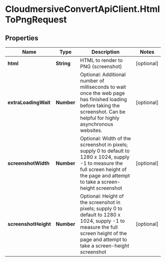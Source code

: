 # CloudmersiveConvertApiClient.HtmlToPngRequest

## Properties
Name | Type | Description | Notes
------------ | ------------- | ------------- | -------------
**html** | **String** | HTML to render to PNG (screenshot) | [optional] 
**extraLoadingWait** | **Number** | Optional: Additional number of milliseconds to wait once the web page has finished loading before taking the screenshot.  Can be helpful for highly asynchronous websites. | [optional] 
**screenshotWidth** | **Number** | Optional: Width of the screenshot in pixels; supply 0 to default to 1280 x 1024, supply -1 to measure the full screen height of the page and attempt to take a screen-height screenshot | [optional] 
**screenshotHeight** | **Number** | Optional: Height of the screenshot in pixels; supply 0 to default to 1280 x 1024, supply -1 to measure the full screen height of the page and attempt to take a screen-height screenshot | [optional] 


